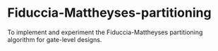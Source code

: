 # Fiduccia-Mattheyses-partitioning
To implement and experiment the Fiduccia-Mattheyses partitioning algorithm for gate-level designs.

